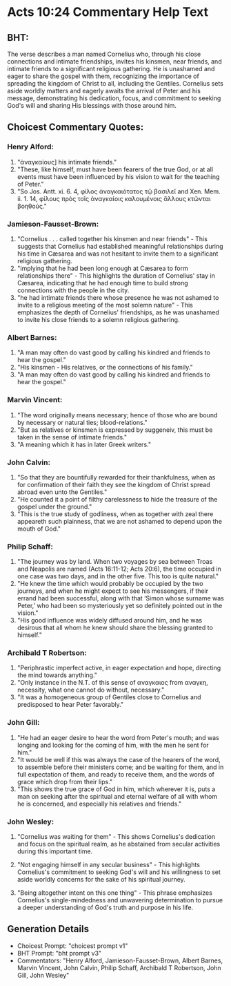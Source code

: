 # Acts 10:24 Commentary Help Text

## BHT:
The verse describes a man named Cornelius who, through his close connections and intimate friendships, invites his kinsmen, near friends, and intimate friends to a significant religious gathering. He is unashamed and eager to share the gospel with them, recognizing the importance of spreading the kingdom of Christ to all, including the Gentiles. Cornelius sets aside worldly matters and eagerly awaits the arrival of Peter and his message, demonstrating his dedication, focus, and commitment to seeking God's will and sharing His blessings with those around him.

## Choicest Commentary Quotes:
### Henry Alford:
1. "ἀναγκαίους] his intimate friends." 
2. "These, like himself, must have been fearers of the true God, or at all events must have been influenced by his vision to wait for the teaching of Peter." 
3. "So Jos. Antt. xi. 6. 4, φίλος ἀναγκαιότατος τῷ βασιλεῖ and Xen. Mem. ii. 1. 14, φίλους πρὸς τοῖς ἀναγκαίοις καλουμένοις ἄλλους κτῶνται βοηθούς."

### Jamieson-Fausset-Brown:
1. "Cornelius . . . called together his kinsmen and near friends" - This suggests that Cornelius had established meaningful relationships during his time in Cæsarea and was not hesitant to invite them to a significant religious gathering.
2. "implying that he had been long enough at Cæsarea to form relationships there" - This highlights the duration of Cornelius' stay in Cæsarea, indicating that he had enough time to build strong connections with the people in the city.
3. "he had intimate friends there whose presence he was not ashamed to invite to a religious meeting of the most solemn nature" - This emphasizes the depth of Cornelius' friendships, as he was unashamed to invite his close friends to a solemn religious gathering.

### Albert Barnes:
1. "A man may often do vast good by calling his kindred and friends to hear the gospel."
2. "His kinsmen - His relatives, or the connections of his family."
3. "A man may often do vast good by calling his kindred and friends to hear the gospel."

### Marvin Vincent:
1. "The word originally means necessary; hence of those who are bound by necessary or natural ties; blood-relations."
2. "But as relatives or kinsmen is expressed by suggeneiv, this must be taken in the sense of intimate friends."
3. "A meaning which it has in later Greek writers."

### John Calvin:
1. "So that they are bountifully rewarded for their thankfulness, when as for confirmation of their faith they see the kingdom of Christ spread abroad even unto the Gentiles."
2. "He counted it a point of filthy carelessness to hide the treasure of the gospel under the ground."
3. "This is the true study of godliness, when as together with zeal there appeareth such plainness, that we are not ashamed to depend upon the mouth of God."

### Philip Schaff:
1. "The journey was by land. When two voyages by sea between Troas and Neapolis are named (Acts 16:11-12; Acts 20:6), the time occupied in one case was two days, and in the other five. This too is quite natural."
2. "He knew the time which would probably be occupied by the two journeys, and when he might expect to see his messengers, if their errand had been successful, along with that ‘Simon whose surname was Peter,’ who had been so mysteriously yet so definitely pointed out in the vision."
3. "His good influence was widely diffused around him, and he was desirous that all whom he knew should share the blessing granted to himself."

### Archibald T Robertson:
1. "Periphrastic imperfect active, in eager expectation and hope, directing the mind towards anything." 
2. "Only instance in the N.T. of this sense of αναγκαιος from αναγκη, necessity, what one cannot do without, necessary."
3. "It was a homogeneous group of Gentiles close to Cornelius and predisposed to hear Peter favorably."

### John Gill:
1. "He had an eager desire to hear the word from Peter's mouth; and was longing and looking for the coming of him, with the men he sent for him."
2. "It would be well if this was always the case of the hearers of the word, to assemble before their ministers come; and be waiting for them, and in full expectation of them, and ready to receive them, and the words of grace which drop from their lips."
3. "This shows the true grace of God in him, which wherever it is, puts a man on seeking after the spiritual and eternal welfare of all with whom he is concerned, and especially his relatives and friends."

### John Wesley:
1. "Cornelius was waiting for them" - This shows Cornelius's dedication and focus on the spiritual realm, as he abstained from secular activities during this important time.

2. "Not engaging himself in any secular business" - This highlights Cornelius's commitment to seeking God's will and his willingness to set aside worldly concerns for the sake of his spiritual journey.

3. "Being altogether intent on this one thing" - This phrase emphasizes Cornelius's single-mindedness and unwavering determination to pursue a deeper understanding of God's truth and purpose in his life.


## Generation Details
- Choicest Prompt: "choicest prompt v1"
- BHT Prompt: "bht prompt v3"
- Commentators: "Henry Alford, Jamieson-Fausset-Brown, Albert Barnes, Marvin Vincent, John Calvin, Philip Schaff, Archibald T Robertson, John Gill, John Wesley"
